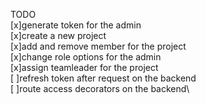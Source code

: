 TODO<br/>
    [x]generate token for the admin\
    [x]create a new project\
    [x]add and remove member for the project\
    [x]change role options for the admin\
    [x]assign teamleader for the project\
    [ ]refresh token after request on the backend\
    [ ]route access decorators on the backend\
